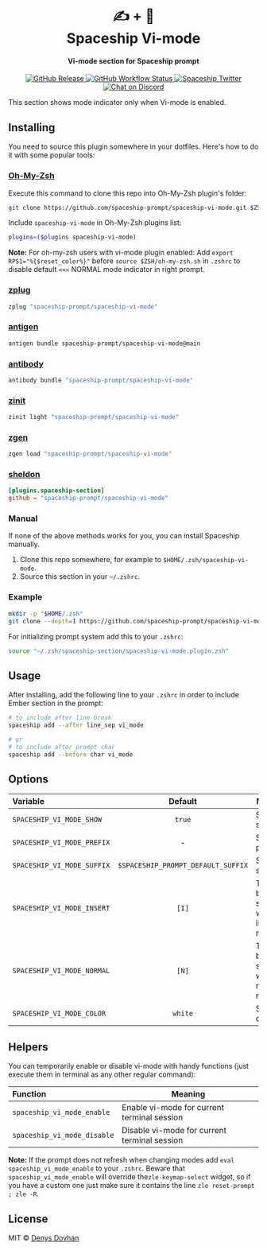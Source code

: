 <h1 align="center">
  ✍️ + 🚀
  <br>Spaceship Vi-mode<br>
</h1>

<h4 align="center">
  Vi-mode section for Spaceship prompt
</h4>

<p align="center">
  <a href="https://github.com/spaceship-prompt/spaceship-vi-mode/releases">
    <img src="https://img.shields.io/github/v/release/spaceship-prompt/spaceship-vi-mode.svg?style=flat-square"
      alt="GitHub Release" />
  </a>

  <a href="https://github.com/spaceship-prompt/spaceship-vi-mode/actions">
    <img src="https://img.shields.io/github/workflow/status/spaceship-prompt/spaceship-vi-mode/ci?style=flat-square"
      alt="GitHub Workflow Status" />
  </a>

  <a href="https://twitter.com/SpaceshipPrompt">
    <img src="https://img.shields.io/badge/twitter-%40SpaceshipPrompt-00ACEE.svg?style=flat-square"
      alt="Spaceship Twitter" />
  </a>

  <a href="https://discord.gg/NTQWz8Dyt9">
    <img
      src="https://img.shields.io/discord/859409950999707668?label=discord&logoColor=white&style=flat-square"
      alt="Chat on Discord"
    />
  </a>
</p>

This section shows mode indicator only when Vi-mode is enabled.

## Installing

You need to source this plugin somewhere in your dotfiles. Here's how to do it with some popular tools:

### [Oh-My-Zsh]

Execute this command to clone this repo into Oh-My-Zsh plugin's folder:

```zsh
git clone https://github.com/spaceship-prompt/spaceship-vi-mode.git $ZSH_CUSTOM/plugins/spaceship-vi-mode
```

Include `spaceship-vi-mode` in Oh-My-Zsh plugins list:

```zsh
plugins=($plugins spaceship-vi-mode)
```

**Note:** For oh-my-zsh users with vi-mode plugin enabled: Add `export RPS1="%{$reset_color%}"` before `source $ZSH/oh-my-zsh.sh` in `.zshrc` to disable default `<<<` NORMAL mode indicator in right prompt.

### [zplug]

```zsh
zplug "spaceship-prompt/spaceship-vi-mode"
```

### [antigen]

```zsh
antigen bundle spaceship-prompt/spaceship-vi-mode@main
```

### [antibody]

```zsh
antibody bundle "spaceship-prompt/spaceship-vi-mode"
```

### [zinit]

```zsh
zinit light "spaceship-prompt/spaceship-vi-mode"
```

### [zgen]

```zsh
zgen load "spaceship-prompt/spaceship-vi-mode"
```

### [sheldon]

```toml
[plugins.spaceship-section]
github = "spaceship-prompt/spaceship-vi-mode"
```

### Manual

If none of the above methods works for you, you can install Spaceship manually.

1. Clone this repo somewhere, for example to `$HOME/.zsh/spaceship-vi-mode`.
2. Source this section in your `~/.zshrc`.

### Example

```zsh
mkdir -p "$HOME/.zsh"
git clone --depth=1 https://github.com/spaceship-prompt/spaceship-vi-mode.git "$HOME/.zsh/spaceship-vi-mode"
```

For initializing prompt system add this to your `.zshrc`:

```zsh title=".zshrc"
source "~/.zsh/spaceship-section/spaceship-vi-mode.plugin.zsh"
```

## Usage

After installing, add the following line to your `.zshrc` in order to include Ember section in the prompt:

```zsh
# to include after line break
spaceship add --after line_sep vi_mode

# or
# to include after prompt char
spaceship add --before char vi_mode
```

## Options

| Variable                   |              Default               | Meaning                              |
| :------------------------- | :--------------------------------: | ------------------------------------ |
| `SPACESHIP_VI_MODE_SHOW`   |               `true`               | Show section                         |
| `SPACESHIP_VI_MODE_PREFIX` |                 -                  | Section's prefix                     |
| `SPACESHIP_VI_MODE_SUFFIX` | `$SPACESHIP_PROMPT_DEFAULT_SUFFIX` | Section's suffix                     |
| `SPACESHIP_VI_MODE_INSERT` |               `[I]`                | Text to be shown when in insert mode |
| `SPACESHIP_VI_MODE_NORMAL` |               `[N]`                | Text to be shown when in normal mode |
| `SPACESHIP_VI_MODE_COLOR`  |              `white`               | Sectin's color                       |

## Helpers

You can temporarily enable or disable vi-mode with handy functions (just execute them in terminal as any other regular command):

| Function                    | Meaning                                      |
| :-------------------------- | -------------------------------------------- |
| `spaceship_vi_mode_enable`  | Enable vi-mode for current terminal session  |
| `spaceship_vi_mode_disable` | Disable vi-mode for current terminal session |

**Note:** If the prompt does not refresh when changing modes add `eval spaceship_vi_mode_enable` to your `.zshrc`. Beware that `spaceship_vi_mode_enable` will override the`zle-keymap-select` widget, so if you have a custom one just make sure it contains the line `zle reset-prompt ; zle -R`.

## License

MIT © [Denys Dovhan](http://denysdovhan.com)

<!-- References -->

[Oh-My-Zsh]: https://ohmyz.sh/
[zplug]: https://github.com/zplug/zplug
[antigen]: https://antigen.sharats.me/
[antibody]: https://getantibody.github.io/
[zinit]: https://github.com/zdharma/zinit
[zgen]: https://github.com/tarjoilija/zgen
[sheldon]: https://sheldon.cli.rs/
